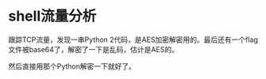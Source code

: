 # shell流量分析

跟踪TCP流量，发现一串Python 2代码，是AES加密解密用的。最后还有一个flag文件被base64了，解密了一下是乱码，估计是AES的。

然后直接用那个Python解密一下就好了。
